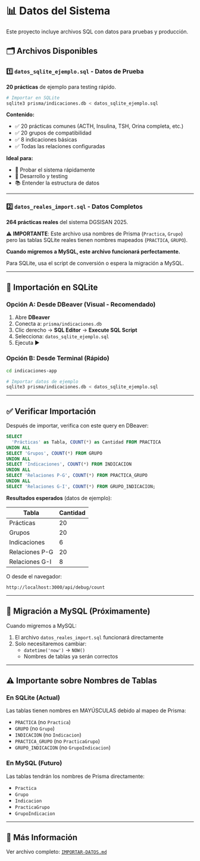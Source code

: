 # 📊 Datos del Sistema

Este proyecto incluye archivos SQL con datos para pruebas y producción.

## 🗂️ Archivos Disponibles

### 1️⃣ `datos_sqlite_ejemplo.sql` - Datos de Prueba

**20 prácticas** de ejemplo para testing rápido.

```bash
# Importar en SQLite
sqlite3 prisma/indicaciones.db < datos_sqlite_ejemplo.sql
```

**Contenido:**
- ✅ 20 prácticas comunes (ACTH, Insulina, TSH, Orina completa, etc.)
- ✅ 20 grupos de compatibilidad
- ✅ 8 indicaciones básicas
- ✅ Todas las relaciones configuradas

**Ideal para:**
- 🚀 Probar el sistema rápidamente
- 🧪 Desarrollo y testing
- 📚 Entender la estructura de datos

---

### 2️⃣ `datos_reales_import.sql` - Datos Completos

**264 prácticas reales** del sistema DGSISAN 2025.

⚠️ **IMPORTANTE**: Este archivo usa nombres de Prisma (`Practica`, `Grupo`) pero las tablas SQLite reales tienen nombres mapeados (`PRACTICA`, `GRUPO`). 

**Cuando migremos a MySQL, este archivo funcionará perfectamente.**

Para SQLite, usa el script de conversión o espera la migración a MySQL.

---

## 🔧 Importación en SQLite

### Opción A: Desde DBeaver (Visual - Recomendado)

1. Abre **DBeaver**
2. Conecta a: `prisma/indicaciones.db`
3. Clic derecho → **SQL Editor** → **Execute SQL Script**
4. Selecciona: `datos_sqlite_ejemplo.sql`
5. Ejecuta ▶️

### Opción B: Desde Terminal (Rápido)

```bash
cd indicaciones-app

# Importar datos de ejemplo
sqlite3 prisma/indicaciones.db < datos_sqlite_ejemplo.sql
```

---

## ✅ Verificar Importación

Después de importar, verifica con este query en DBeaver:

```sql
SELECT 
  'Prácticas' as Tabla, COUNT(*) as Cantidad FROM PRACTICA
UNION ALL
SELECT 'Grupos', COUNT(*) FROM GRUPO
UNION ALL
SELECT 'Indicaciones', COUNT(*) FROM INDICACION
UNION ALL
SELECT 'Relaciones P-G', COUNT(*) FROM PRACTICA_GRUPO
UNION ALL
SELECT 'Relaciones G-I', COUNT(*) FROM GRUPO_INDICACION;
```

**Resultados esperados** (datos de ejemplo):

| Tabla | Cantidad |
|-------|----------|
| Prácticas | 20 |
| Grupos | 20 |
| Indicaciones | 6 |
| Relaciones P-G | 20 |
| Relaciones G-I | 8 |

O desde el navegador:
```
http://localhost:3000/api/debug/count
```

---

## 🔄 Migración a MySQL (Próximamente)

Cuando migremos a MySQL:

1. El archivo `datos_reales_import.sql` funcionará directamente
2. Solo necesitaremos cambiar:
   - `datetime('now')` → `NOW()`
   - Nombres de tablas ya serán correctos

---

## ⚠️ Importante sobre Nombres de Tablas

### En SQLite (Actual)
Las tablas tienen nombres en MAYÚSCULAS debido al mapeo de Prisma:
- `PRACTICA` (no `Practica`)
- `GRUPO` (no `Grupo`) 
- `INDICACION` (no `Indicacion`)
- `PRACTICA_GRUPO` (no `PracticaGrupo`)
- `GRUPO_INDICACION` (no `GrupoIndicacion`)

### En MySQL (Futuro)
Las tablas tendrán los nombres de Prisma directamente:
- `Practica`
- `Grupo`
- `Indicacion`
- `PracticaGrupo`
- `GrupoIndicacion`

---

## 📖 Más Información

Ver archivo completo: [`IMPORTAR-DATOS.md`](./IMPORTAR-DATOS.md)
